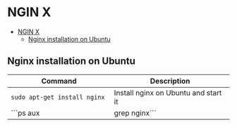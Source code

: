 NGIN    X
============

- [NGIN    X](#ngin----x)
  - [Nginx installation on Ubuntu](#nginx-installation-on-ubuntu)


## Nginx installation on Ubuntu

| Command | Description |
| ------- | ----------- |
| `sudo apt-get install nginx `| Install nginx on Ubuntu and start it|
| ```ps aux | grep nginx```| Show nginx processes running on system|
